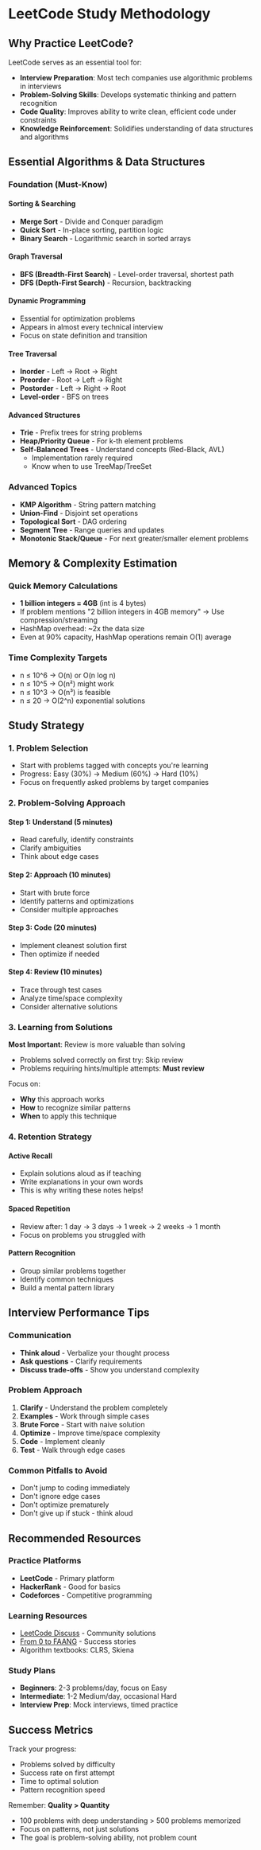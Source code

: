 # LeetCode Study Methodology

## Why Practice LeetCode?

LeetCode serves as an essential tool for:

- **Interview Preparation**: Most tech companies use algorithmic problems in interviews
- **Problem-Solving Skills**: Develops systematic thinking and pattern recognition
- **Code Quality**: Improves ability to write clean, efficient code under constraints
- **Knowledge Reinforcement**: Solidifies understanding of data structures and algorithms

## Essential Algorithms & Data Structures

### Foundation (Must-Know)

#### Sorting & Searching

- **Merge Sort** - Divide and Conquer paradigm
- **Quick Sort** - In-place sorting, partition logic
- **Binary Search** - Logarithmic search in sorted arrays

#### Graph Traversal

- **BFS (Breadth-First Search)** - Level-order traversal, shortest path
- **DFS (Depth-First Search)** - Recursion, backtracking

#### Dynamic Programming

- Essential for optimization problems
- Appears in almost every technical interview
- Focus on state definition and transition

#### Tree Traversal

- **Inorder** - Left → Root → Right
- **Preorder** - Root → Left → Right  
- **Postorder** - Left → Right → Root
- **Level-order** - BFS on trees

#### Advanced Structures

- **Trie** - Prefix trees for string problems
- **Heap/Priority Queue** - For k-th element problems
- **Self-Balanced Trees** - Understand concepts (Red-Black, AVL)
  - Implementation rarely required
  - Know when to use TreeMap/TreeSet

### Advanced Topics

- **KMP Algorithm** - String pattern matching
- **Union-Find** - Disjoint set operations
- **Topological Sort** - DAG ordering
- **Segment Tree** - Range queries and updates
- **Monotonic Stack/Queue** - For next greater/smaller element problems

## Memory & Complexity Estimation

### Quick Memory Calculations

- **1 billion integers = 4GB** (int is 4 bytes)
- If problem mentions "2 billion integers in 4GB memory" → Use compression/streaming
- HashMap overhead: ~2x the data size
- Even at 90% capacity, HashMap operations remain O(1) average

### Time Complexity Targets

- n ≤ 10^6 → O(n) or O(n log n)
- n ≤ 10^5 → O(n²) might work
- n ≤ 10^3 → O(n³) is feasible
- n ≤ 20 → O(2^n) exponential solutions

## Study Strategy

### 1. Problem Selection

- Start with problems tagged with concepts you're learning
- Progress: Easy (30%) → Medium (60%) → Hard (10%)
- Focus on frequently asked problems by target companies

### 2. Problem-Solving Approach

#### Step 1: Understand (5 minutes)

- Read carefully, identify constraints
- Clarify ambiguities
- Think about edge cases

#### Step 2: Approach (10 minutes)

- Start with brute force
- Identify patterns and optimizations
- Consider multiple approaches

#### Step 3: Code (20 minutes)

- Implement cleanest solution first
- Then optimize if needed

#### Step 4: Review (10 minutes)

- Trace through test cases
- Analyze time/space complexity
- Consider alternative solutions

### 3. Learning from Solutions

**Most Important**: Review is more valuable than solving

- Problems solved correctly on first try: Skip review
- Problems requiring hints/multiple attempts: **Must review**

Focus on:

- **Why** this approach works
- **How** to recognize similar patterns
- **When** to apply this technique

### 4. Retention Strategy

#### Active Recall

- Explain solutions aloud as if teaching
- Write explanations in your own words
- This is why writing these notes helps!

#### Spaced Repetition

- Review after: 1 day → 3 days → 1 week → 2 weeks → 1 month
- Focus on problems you struggled with

#### Pattern Recognition

- Group similar problems together
- Identify common techniques
- Build a mental pattern library

## Interview Performance Tips

### Communication

- **Think aloud** - Verbalize your thought process
- **Ask questions** - Clarify requirements
- **Discuss trade-offs** - Show you understand complexity

### Problem Approach

1. **Clarify** - Understand the problem completely
2. **Examples** - Work through simple cases
3. **Brute Force** - Start with naive solution
4. **Optimize** - Improve time/space complexity
5. **Code** - Implement cleanly
6. **Test** - Walk through edge cases

### Common Pitfalls to Avoid

- Don't jump to coding immediately
- Don't ignore edge cases
- Don't optimize prematurely
- Don't give up if stuck - think aloud

## Recommended Resources

### Practice Platforms

- **LeetCode** - Primary platform
- **HackerRank** - Good for basics
- **Codeforces** - Competitive programming

### Learning Resources

- [LeetCode Discuss](https://leetcode.com/discuss/general-discussion/459286/Best-Posts-of-2019) - Community solutions
- [From 0 to FAANG](https://leetcode.com/discuss/career/216554/from-0-to-clearing-uberappleamazonlinkedingoogle) - Success stories
- Algorithm textbooks: CLRS, Skiena

### Study Plans

- **Beginners**: 2-3 problems/day, focus on Easy
- **Intermediate**: 1-2 Medium/day, occasional Hard
- **Interview Prep**: Mock interviews, timed practice

## Success Metrics

Track your progress:

- Problems solved by difficulty
- Success rate on first attempt
- Time to optimal solution
- Pattern recognition speed

Remember: **Quality > Quantity**

- 100 problems with deep understanding > 500 problems memorized
- Focus on patterns, not just solutions
- The goal is problem-solving ability, not problem count
